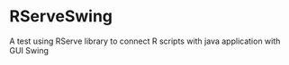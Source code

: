 # RServeSwing
A test using RServe library to connect R scripts with java application with GUI Swing
